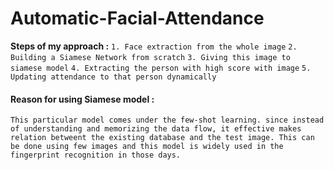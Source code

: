 # Automatic-Facial-Attendance
**Steps of my approach :**
`1. Face extraction from the whole image`
`2. Building a Siamese Network from scratch`
`3. Giving this image to siamese model`
`4. Extracting the person with high score with image`
`5. Updating attendance to that person dynamically`

#### Reason for using Siamese model : 
    This particular model comes under the few-shot learning. since instead of understanding and memorizing the data flow, it effective makes relation betweent the existing database and the test image. This can be done using few images and this model is widely used in the fingerprint recognition in those days.
